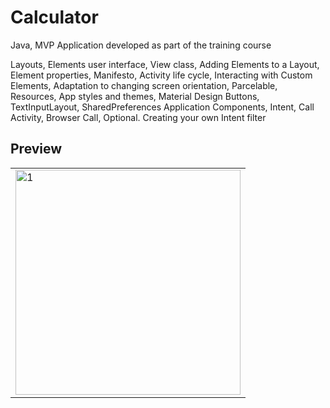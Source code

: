 # Calculator
Java, MVP
Application developed as part of the training course

Layouts, Elements
user interface, View class, Adding Elements to a Layout, Element properties, Manifesto, Activity life cycle, Interacting with Custom Elements, Adaptation to changing screen orientation, Parcelable, Resources, App styles and themes, Material Design Buttons, TextInputLayout, SharedPreferences
Application Components, Intent, Call Activity, Browser Call, Optional. Creating your own Intent filter
## Preview
<table>
   <tr>
    <td> <img src="https://github.com/dontjke/Calculator/assets/31520220/b5831bf5-ee58-4841-a1d9-f0ace734d810"  alt="1" width = 360px  ></td>
  </tr>
</table>
